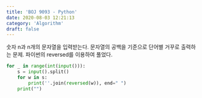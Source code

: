 ```yaml
---
title: 'BOJ 9093 - Python'
date: 2020-08-03 12:21:13
category: 'Algorithm'
draft: false
---
```

숫자 n과 n개의 문자열을 입력받는다. 문자열의 공백을 기준으로 단어별 거꾸로 출력하는 문제. 파이썬의 reversed를 이용하여 풀었다.
```python
for _ in range(int(input())):
    s = input().split()
    for w in s:
        print(''.join(reversed(w)), end=" ")
    print("")

```